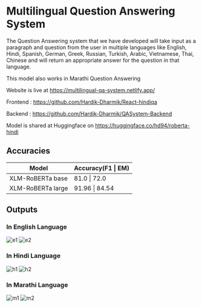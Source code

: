 # Multilingual Question Answering System

The Question Answering system that we have developed will take input as a paragraph and question from the user in multiple languages like English, Hindi, Spanish, German, Greek, Russian, Turkish, Arabic, Vietnamese, Thai, Chinese and will return an appropriate answer for the question in that language.

This model also works in Marathi Question Answering

Website is live at https://multilingual-qa-system.netlify.app/

Frontend : https://github.com/Hardik-Dharmik/React-hindiqa

Backend : https://github.com/Hardik-Dharmik/QASystem-Backend

Model is shared at Huggingface on
https://huggingface.co/hd94/roberta-hindi

## Accuracies

| Model  | Accuracy(F1 \| EM) |
| --- | --- |
| XLM-RoBERTa base | 81.0 \| 72.0 |
| XLM-RoBERTa large | 91.96 \| 84.54 |

## Outputs

### In English Language
![e1](https://user-images.githubusercontent.com/76207594/169551378-009d99dc-97e0-4e5a-bdf2-febe1e67c774.jpg)
![e2](https://user-images.githubusercontent.com/76207594/169551459-b0922243-5e9a-4714-97ee-0e9ba7bb654b.png)

### In Hindi Language
![h1](https://user-images.githubusercontent.com/76207594/169551465-1fde98be-a054-4fee-8b17-4e840360d004.jpg)
![h2](https://user-images.githubusercontent.com/76207594/169551484-0e4d368c-7eae-482b-bdaf-28e7534dce1c.png)

### In Marathi Language
![m1](https://user-images.githubusercontent.com/76207594/169551498-837d93e9-9354-4cac-9609-b377f45d6d12.png)
![m2](https://user-images.githubusercontent.com/76207594/169551507-c45d270d-d22a-4202-be84-920322964ae2.png)
